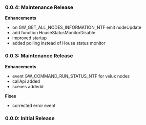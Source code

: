 ### 0.0.4: Maintenance Release

**Enhancements**

- on GW_GET_ALL_NODES_INFORMATION_NTF emit nodeUpdate
- add function HouseStatusMonitorDisable
- improved startup
- added polling instead of House status monitor


### 0.0.3: Maintenance Release

**Enhancements**

- event GW_COMMAND_RUN_STATUS_NTF for velux nodes
- callApi added
- scenes addedd

**Fixes**

- corrected error event

### 0.0.0: Initial Release
